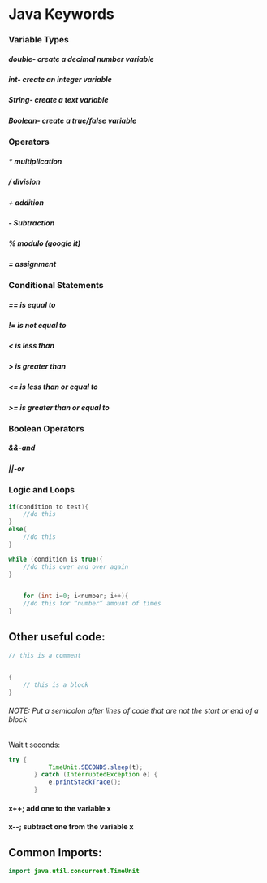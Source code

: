 # Java Keywords  
### Variable Types  
##### double- create a decimal number variable  
##### int- create an integer variable  
##### String- create a text variable  
##### Boolean- create a true/false variable  
  
### Operators  
##### *   multiplication  
##### /   division  
##### +   addition  
##### -   Subtraction  
##### %   modulo (google it)  
##### =   assignment  
  
### Conditional Statements
##### == is equal to
##### != is not equal to
##### < is less than
##### \> is greater than
##### <= is less than or equal to
##### \>= is greater than or equal to

### Boolean Operators
##### &&-and
##### ||-or

### Logic and Loops
```java
if(condition to test){
	//do this
}
else{
	//do this
}

while (condition is true){
	//do this over and over again
}


    for (int i=0; i<number; i++){
	//do this for “number” amount of times
}
```
## Other useful code:
```java
// this is a comment


{
    // this is a block
}
```
###### NOTE: Put a semicolon after lines of code that are not the start or end of a block

Wait t seconds:
``` java
try {
           TimeUnit.SECONDS.sleep(t);
       } catch (InterruptedException e) {
           e.printStackTrace();
       }
```

#### x++;   add one to the variable x
#### x--; subtract one from the variable x

## Common Imports:

```java
import java.util.concurrent.TimeUnit
```
